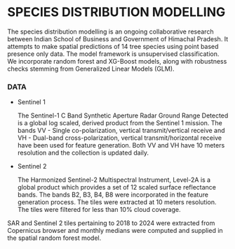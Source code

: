 # SPECIES DISTRIBUTION MODELLING
The species distribution modelling is an ongoing collaborative research between Indian School of Business and Government of Himachal Pradesh. It attempts to make spatial predictions of 14 tree species using point based presence only data. The model framework is unsupervised classification. We incorporate random forest and XG-Boost models, along with robustness checks stemming from Generalized Linear Models (GLM).

### DATA
- Sentinel 1  

    The Sentinel-1 C Band Synthetic Aperture Radar Ground Range Detected is a global log scaled, derived product from the Sentinel 1 mission. The bands VV - Single co-polarization, vertical transmit/vertical receive and VH - Dual-band cross-polarization, vertical transmit/horizontal receive have been used for feature generation. Both VV and VH have 10 meters resolution and the collection is updated daily.  

- Sentinel 2  

    The Harmonized Sentinel-2 Multispectral Instrument, Level-2A is a global product which provides a set of 12 scaled surface reflectance bands. The bands B2, B3, B4, B8 were incorporated in the feature generation process. The tiles were extracted at 10 meters resolution. The tiles were filtered for less than 10% cloud coverage.  

SAR and Sentinel 2 tiles pertaining to 2018 to 2024 were extracted from Copernicus browser and monthly medians were computed and supplied in the spatial random forest model.  
